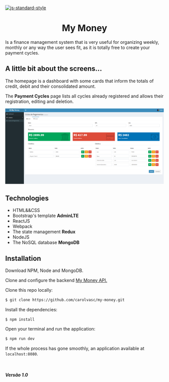 [![js-standard-style](https://img.shields.io/badge/code%20style-standard-brightgreen.svg?style=flat)](https://github.com/feross/standard)

<h1 align="center">My Money</h1>

Is a finance management system that is very useful for organizing weekly, monthly or any way the user sees fit, as it is totally free to create your payment cycles.

## A little bit about the screens...
<p>The homepage is a dashboard with some cards that inform the totals of credit, debit and their consolidated amount. </p>
<p> The <b>Payment Cycles</b> page lists all cycles already registered and allows their registration, editing and deletion.</p>

![](src/assets/my-money-register.png)

## Technologies
- HTML&&CSS
- Bootstrap's template <b>AdminLTE</b>
- ReactJS
- Webpack
- The state management <b>Redux</b>
- NodeJS
- The NoSQL database <b>MongoDB</b>


## Installation
Download NPM, Node and MongoDB.

Clone and configure the backend [My Money API.](https://github.com/carolvasc/my-money-api)

Clone this repo locally:
```sh
$ git clone https://github.com/carolvasc/my-money.git
```
Install the dependencies:
```
$ npm install
```
Open your terminal and run the application:
```sh
$ npm run dev
```

If the whole process has gone smoothly, an application available at `localhost:8080`.

<br />
<h5>Versão 1.0</h5>
